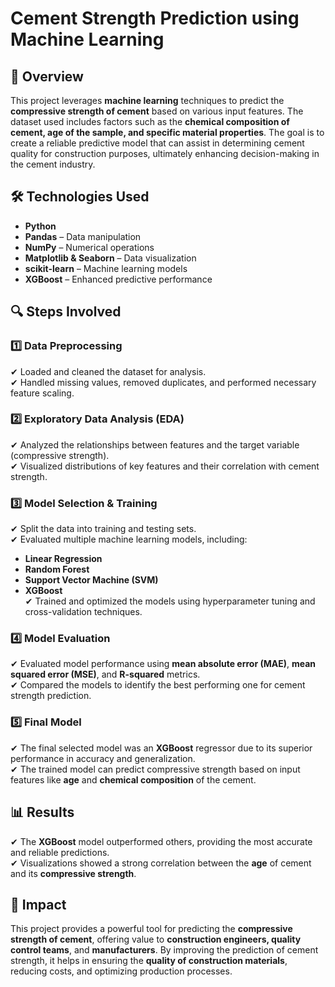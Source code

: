 # Cement Strength Prediction using Machine Learning

## 📌 Overview
This project leverages **machine learning** techniques to predict the **compressive strength of cement** based on various input features. The dataset used includes factors such as the **chemical composition of cement, age of the sample, and specific material properties**. The goal is to create a reliable predictive model that can assist in determining cement quality for construction purposes, ultimately enhancing decision-making in the cement industry.

## 🛠 Technologies Used
- **Python**  
- **Pandas** – Data manipulation  
- **NumPy** – Numerical operations  
- **Matplotlib & Seaborn** – Data visualization  
- **scikit-learn** – Machine learning models  
- **XGBoost** – Enhanced predictive performance  

## 🔍 Steps Involved
### 1️⃣ Data Preprocessing
✔ Loaded and cleaned the dataset for analysis.  
✔ Handled missing values, removed duplicates, and performed necessary feature scaling.  

### 2️⃣ Exploratory Data Analysis (EDA)
✔ Analyzed the relationships between features and the target variable (compressive strength).  
✔ Visualized distributions of key features and their correlation with cement strength.  

### 3️⃣ Model Selection & Training
✔ Split the data into training and testing sets.  
✔ Evaluated multiple machine learning models, including:  
   - **Linear Regression**  
   - **Random Forest**  
   - **Support Vector Machine (SVM)**  
   - **XGBoost**  
✔ Trained and optimized the models using hyperparameter tuning and cross-validation techniques.  

### 4️⃣ Model Evaluation
✔ Evaluated model performance using **mean absolute error (MAE)**, **mean squared error (MSE)**, and **R-squared** metrics.  
✔ Compared the models to identify the best performing one for cement strength prediction.  

### 5️⃣ Final Model
✔ The final selected model was an **XGBoost** regressor due to its superior performance in accuracy and generalization.  
✔ The trained model can predict compressive strength based on input features like **age** and **chemical composition** of the cement.

## 📊 Results
✔ The **XGBoost** model outperformed others, providing the most accurate and reliable predictions.  
✔ Visualizations showed a strong correlation between the **age** of cement and its **compressive strength**.  

## 🚀 Impact
This project provides a powerful tool for predicting the **compressive strength of cement**, offering value to **construction engineers, quality control teams**, and **manufacturers**. By improving the prediction of cement strength, it helps in ensuring the **quality of construction materials**, reducing costs, and optimizing production processes.
